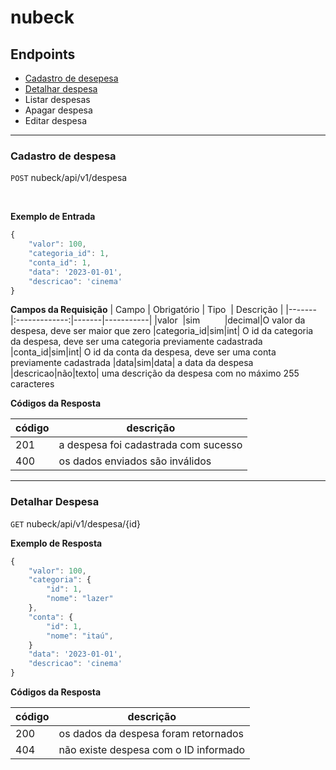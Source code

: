 
<!-- Nome do projeto -->
# nubeck <!-- Listagem dos endpoints -->
## Endpoints 
- [Cadastro de desepesa](#cadastro-de-despesa)
- [Detalhar despesa](#detalhar-despesa)
- Listar despesas
- Apagar despesa
- Editar despesa 

---

### Cadastro de despesa 
<!-- Endereço do recurso -->
`POST` nubeck/api/v1/despesa

<!-- Colocar a versão é importante para compatibilidade  --> 
**Exemplo de Entrada** 
```js
{
    "valor": 100,
    "categoria_id": 1,
    "conta_id": 1,
    "data": '2023-01-01',
    "descricao": 'cinema'
}
```

**Campos da Requisição**
| Campo | Obrigatório | Tipo  | Descrição |
|-------|:-------------:|-------|-----------|
|valor  |sim          |decimal|O valor da despesa, deve ser maior que zero
|categoria_id|sim|int| O id da categoria da despesa, deve ser uma categoria previamente cadastrada
|conta_id|sim|int| O id da conta da despesa, deve ser uma conta previamente cadastrada
|data|sim|data| a data da despesa
|descricao|não|texto| uma descrição da despesa com no máximo 255 caracteres

**Códigos da Resposta**

|código|descrição
|-|-
201 | a despesa foi cadastrada com sucesso
400 | os dados enviados são inválidos

---

### Detalhar Despesa

`GET` nubeck/api/v1/despesa/{id}

**Exemplo de Resposta** 
```js
{
    "valor": 100,
    "categoria": {
        "id": 1,
        "nome": "lazer"
    },
    "conta": {
        "id": 1,
        "nome": "itaú",
    }
    "data": '2023-01-01',
    "descricao": 'cinema'
}
```

**Códigos da Resposta**

|código|descrição
|-|-
200 | os dados da despesa foram retornados
404 | não existe despesa com o ID informado
